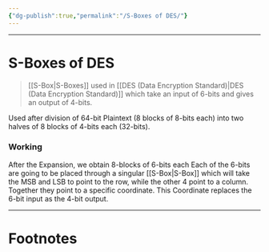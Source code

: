 ```yaml
---
{"dg-publish":true,"permalink":"/S-Boxes of DES/"}
---
```



---
# S-Boxes of DES
> [[S-Box\|S-Boxes]] used in [[DES (Data Encryption Standard)\|DES (Data Encryption Standard)]] which take an input of 6-bits and gives an output of 4-bits.

Used after division of 64-bit Plaintext (8 blocks of 8-bits each) into two halves of 8 blocks of 4-bits each (32-bits).

### Working
After the Expansion, we obtain 8-blocks of 6-bits each
Each of the 6-bits are going to be placed through a singular [[S-Box\|S-Box]] which will take the MSB and LSB to point to the row, while the other 4 point to a column. Together they point to a specific coordinate. This Coordinate replaces the 6-bit input as the 4-bit output.



---
# Footnotes